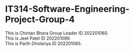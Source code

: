 # IT314-Software-Engineering-Project-Group-4

This is Chintan Bhara Group Leader ID 202201060.<br/>
This is Jeet Patel ID 202201089.<br/>
This is Parth Dholariya ID 202201085.
